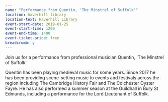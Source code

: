 ```yaml
---
name: "Performance from Quentin, 'The Minstrel of Suffolk'"
location: haverhill-library
location-text: Haverhill Library
event-start-date: 2019-01-25
event-start-time: 1200
event-end-time: 1400
event-ticket-price: free
breadcrumb: y
---
```


Join us for a performance from professional musician Quentin, 'The Minstrel of Suffolk'.

Quentin has been playing medieval music for some years. Since 2017 he has been providing scene-setting music to events and festivals across the region including The Cambridge History Fair and The Colchester Oyster Fayre. He has also performed a summer season at the Guildhall in Bury St Edmunds, including a performance for the Lord Lieutenant of Suffolk.
